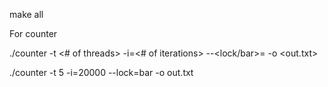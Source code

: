 make all

For counter


./counter -t <# of threads> -i=<# of iterations> --<lock/bar>=<combo> -o <out.txt>

./counter -t 5 -i=20000 --lock=bar -o out.txt

